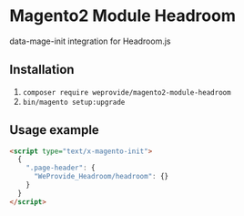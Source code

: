 # Magento2 Module Headroom

data-mage-init integration for Headroom.js

## Installation

1. `composer require weprovide/magento2-module-headroom`
2. `bin/magento setup:upgrade`

## Usage example

```html
<script type="text/x-magento-init">
  {
    ".page-header": {
      "WeProvide_Headroom/headroom": {}
    }
  }
</script>
```